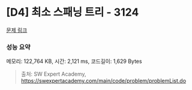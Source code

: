 # [D4] 최소 스패닝 트리 - 3124 

[문제 링크](https://swexpertacademy.com/main/code/problem/problemDetail.do?contestProbId=AV_mSnmKUckDFAWb) 

### 성능 요약

메모리: 122,764 KB, 시간: 2,121 ms, 코드길이: 1,629 Bytes



> 출처: SW Expert Academy, https://swexpertacademy.com/main/code/problem/problemList.do
